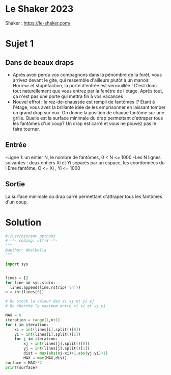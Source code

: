 # Le Shaker 2023
Shaker : https://le-shaker.com/
# Sujet 1
## Dans de beaux draps
- Après avoir perdu vos compagnons dans la pénombre de la forêt, vous arrivez devant le gite, qui ressemble d'ailleurs plutôt à un manoir. Horreur et stupéfaction, la porte d'entrée est verrouillée ! C'est donc tout naturellement que vous entrez par la fenêtre de l'étage. Après tout, ça n'est pas une porte qui mettra fin à vos vacances
- Nouvel effroi : le rez-de-chaussée est rempli de fantômes !? Étant à l'étage, vous avez la brillante idée de les emprisonner en laissant tomber un grand drap sur eux. On donne la position de chaque fantôme sur une grille. Quelle est la surface minimale du drap permettant d'attraper tous les fantômes d'un coup? Un drap est carré et vous ne pouvez pas le faire tourner.
## Entrée

-Ligne 1: un entier N, le nombre de fantômes, 0 < N <= 1000
-Les N lignes suivantes : deux entiers Xi et Yi séparés par un espace, les coordonnées du i Eme fantôme, O <= Xi , Yi <= 1000
## Sortie
La surface minimale du drap carré permettant d'attraper tous les fantômes d'un coup.
# Solution
```python
#!/usr/bin/env python3
# -*- coding: utf-8 -*-
"""
@author: mbelbella
"""

import sys


lines = []
for line in sys.stdin:
  lines.append(line.rstrip('\n'))
n = int(lines[0])

# On stock la valeur des xi xj et yi yj 
# On cherche le maximum entre xj xi et yj yi

MAX = 0
iteration = range(1,n+1)
for i in iteration:
    xi = int(lines[i].split()[0])
    yi = int(lines[i].split()[1])
    for j in iteration:
        xj = int(lines[j].split()[0])
        yj = int(lines[j].split()[1])
        dist = max(abs(xj-xi)+1,abs(yj-yi)+1)
        MAX = max(MAX,dist)
surface = MAX**2
print(surface)

